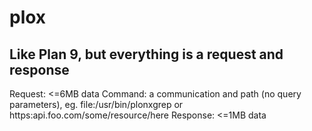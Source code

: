 # plox
## Like Plan 9, but everything is a request and response

Request: <=6MB data
Command: a communication and path (no query parameters), eg. file:/usr/bin/plonxgrep or https:api.foo.com/some/resource/here
Response: <=1MB data
